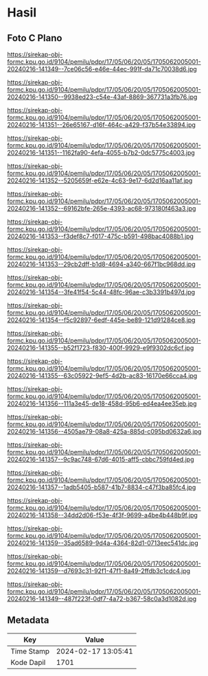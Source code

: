 # Hasil

## Foto C Plano

https://sirekap-obj-formc.kpu.go.id/9104/pemilu/pdpr/17/05/06/20/05/1705062005001-20240216-141349--7ce06c56-e46e-44ec-991f-da71c70038d6.jpg

https://sirekap-obj-formc.kpu.go.id/9104/pemilu/pdpr/17/05/06/20/05/1705062005001-20240216-141350--9938ed23-c54e-43af-8869-367731a3fb76.jpg

https://sirekap-obj-formc.kpu.go.id/9104/pemilu/pdpr/17/05/06/20/05/1705062005001-20240216-141351--26e65167-d16f-464c-a429-f37b54e33894.jpg

https://sirekap-obj-formc.kpu.go.id/9104/pemilu/pdpr/17/05/06/20/05/1705062005001-20240216-141351--1162fa90-4efa-4055-b7b2-0dc5775c4003.jpg

https://sirekap-obj-formc.kpu.go.id/9104/pemilu/pdpr/17/05/06/20/05/1705062005001-20240216-141352--5205659f-e62e-4c63-9e17-6d2d16aa11af.jpg

https://sirekap-obj-formc.kpu.go.id/9104/pemilu/pdpr/17/05/06/20/05/1705062005001-20240216-141352--69162bfe-265e-4393-ac68-973180f463a3.jpg

https://sirekap-obj-formc.kpu.go.id/9104/pemilu/pdpr/17/05/06/20/05/1705062005001-20240216-141353--f3def8c7-f017-475c-b591-498bac4088b1.jpg

https://sirekap-obj-formc.kpu.go.id/9104/pemilu/pdpr/17/05/06/20/05/1705062005001-20240216-141353--29cb2dff-b1d8-4694-a340-667f1bc968dd.jpg

https://sirekap-obj-formc.kpu.go.id/9104/pemilu/pdpr/17/05/06/20/05/1705062005001-20240216-141354--3fe41f54-5c44-48fc-96ae-c3b3391b497d.jpg

https://sirekap-obj-formc.kpu.go.id/9104/pemilu/pdpr/17/05/06/20/05/1705062005001-20240216-141354--f5c92897-6edf-445e-be89-121d91284ce8.jpg

https://sirekap-obj-formc.kpu.go.id/9104/pemilu/pdpr/17/05/06/20/05/1705062005001-20240216-141355--b52f1723-f830-400f-9929-e9f9302dc6cf.jpg

https://sirekap-obj-formc.kpu.go.id/9104/pemilu/pdpr/17/05/06/20/05/1705062005001-20240216-141355--63c05922-9ef5-4d2b-ac83-16170e66cca4.jpg

https://sirekap-obj-formc.kpu.go.id/9104/pemilu/pdpr/17/05/06/20/05/1705062005001-20240216-141356--111a3e45-de18-458d-95b6-ed4ea4ee35eb.jpg

https://sirekap-obj-formc.kpu.go.id/9104/pemilu/pdpr/17/05/06/20/05/1705062005001-20240216-141356--4505ae79-08a8-425a-885d-c095bd0632a6.jpg

https://sirekap-obj-formc.kpu.go.id/9104/pemilu/pdpr/17/05/06/20/05/1705062005001-20240216-141357--9c9ac748-67d6-4015-aff5-cbbc759fd4ed.jpg

https://sirekap-obj-formc.kpu.go.id/9104/pemilu/pdpr/17/05/06/20/05/1705062005001-20240216-141357--1adb5405-b587-41b7-8834-c47f3ba85fc4.jpg

https://sirekap-obj-formc.kpu.go.id/9104/pemilu/pdpr/17/05/06/20/05/1705062005001-20240216-141358--34dd2d06-f53e-4f3f-9699-a4be4b448b9f.jpg

https://sirekap-obj-formc.kpu.go.id/9104/pemilu/pdpr/17/05/06/20/05/1705062005001-20240216-141359--35ad6589-9d4a-4364-82d1-0713eec541dc.jpg

https://sirekap-obj-formc.kpu.go.id/9104/pemilu/pdpr/17/05/06/20/05/1705062005001-20240216-141359--d7693c31-92f1-47f1-8a49-2ffdb3c1cdc4.jpg

https://sirekap-obj-formc.kpu.go.id/9104/pemilu/pdpr/17/05/06/20/05/1705062005001-20240216-141349--487f223f-0df7-4a72-b367-58c0a3d1082d.jpg


## Metadata

| Key        | Value               |
| ---------- | ------------------- |
| Time Stamp | 2024-02-17 13:05:41 |
| Kode Dapil | 1701                |




